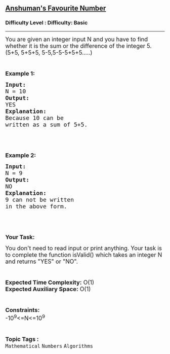 <h2><a href="https://www.geeksforgeeks.org/problems/anshumans-favourite-number2029/1?page=2&difficulty=School&sortBy=submissions">Anshuman's Favourite Number</a></h2><h3>Difficulty Level : Difficulty: Basic</h3><hr><div class="problems_problem_content__Xm_eO"><p><span style="font-size:18px">You are given an integer input N and you&nbsp;have to find whether it is the sum or the difference of the integer 5. (5+5, 5+5+5, 5-5,5-5-5+5+5…..)</span></p>

<p>&nbsp;</p>

<p><span style="font-size:18px"><strong>Example 1:</strong></span></p>

<pre><span style="font-size:18px"><strong>Input:</strong>
N = 10
<strong>Output:</strong>
YES
<strong>Explanation:</strong>
Because 10 can be 
written as a sum of 5+5.</span></pre>

<p>&nbsp;</p>

<p>&nbsp;</p>

<p><span style="font-size:18px"><strong>Example 2:</strong></span></p>

<pre><span style="font-size:18px"><strong>Input:</strong>
N = 9
<strong>Output:</strong>
NO
<strong>Explanation:</strong>
9 can not be written
in the above form.</span></pre>

<p>&nbsp;</p>

<p>&nbsp;</p>

<p><span style="font-size:18px"><strong>Your Task:</strong></span></p>

<p><span style="font-size:18px">You don't need to read input or print anything. Your task is to complete the function isValid() which takes an integer N and returns "YES" or "NO".</span></p>

<p>&nbsp;</p>

<p><span style="font-size:18px"><strong>Expected Time Complexity:</strong> O(1)<br>
<strong>Expected Auxiliary Space:</strong> O(1)</span></p>

<p>&nbsp;</p>

<p><span style="font-size:18px"><strong>Constraints:</strong><br>
-10<sup>9</sup>&lt;=N&lt;=10<sup>9</sup></span></p>
</div><br><p><span style=font-size:18px><strong>Topic Tags : </strong><br><code>Mathematical</code>&nbsp;<code>Numbers</code>&nbsp;<code>Algorithms</code>&nbsp;